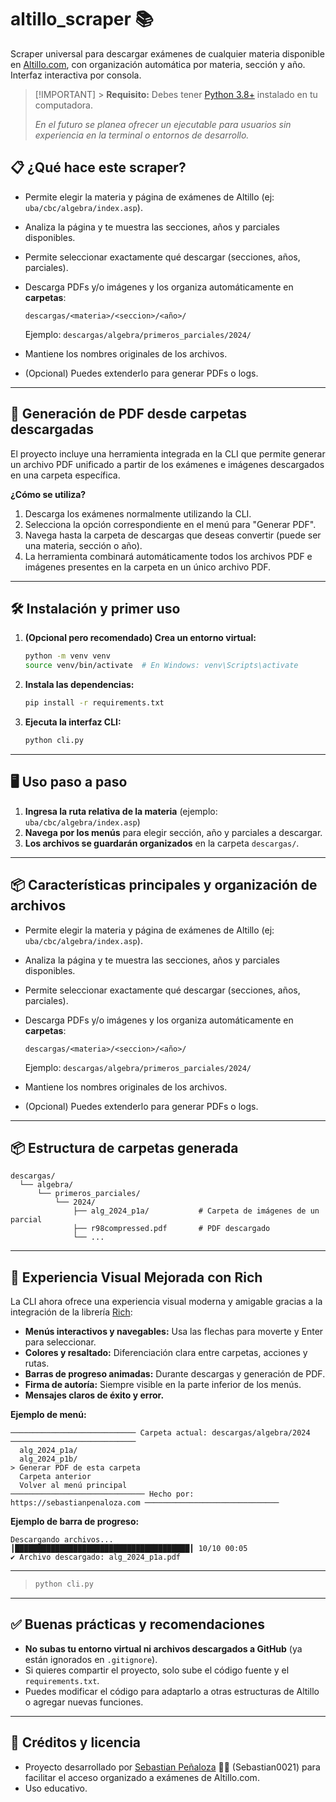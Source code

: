 # altillo_scraper 📚

Scraper universal para descargar exámenes de cualquier materia disponible en [Altillo.com](https://www.altillo.com/examenes/), con organización automática por materia, sección y año. Interfaz interactiva por consola.

> [!IMPORTANT] > **Requisito:** Debes tener [Python 3.8+](https://www.python.org/downloads/) instalado en tu computadora.
>
> _En el futuro se planea ofrecer un ejecutable para usuarios sin experiencia en la terminal o entornos de desarrollo._

## 📋 ¿Qué hace este scraper?

- Permite elegir la materia y página de exámenes de Altillo (ej: `uba/cbc/algebra/index.asp`).
- Analiza la página y te muestra las secciones, años y parciales disponibles.
- Permite seleccionar exactamente qué descargar (secciones, años, parciales).
- Descarga PDFs y/o imágenes y los organiza automáticamente en **carpetas**:

  ```
  descargas/<materia>/<seccion>/<año>/
  ```

  Ejemplo: `descargas/algebra/primeros_parciales/2024/`

- Mantiene los nombres originales de los archivos.
- (Opcional) Puedes extenderlo para generar PDFs o logs.

---

## 📝 Generación de PDF desde carpetas descargadas

El proyecto incluye una herramienta integrada en la CLI que permite generar un archivo PDF unificado a partir de los exámenes e imágenes descargados en una carpeta específica.

**¿Cómo se utiliza?**

1. Descarga los exámenes normalmente utilizando la CLI.
2. Selecciona la opción correspondiente en el menú para "Generar PDF".
3. Navega hasta la carpeta de descargas que deseas convertir (puede ser una materia, sección o año).
4. La herramienta combinará automáticamente todos los archivos PDF e imágenes presentes en la carpeta en un único archivo PDF.

---

## 🛠️ Instalación y primer uso

1. **(Opcional pero recomendado) Crea un entorno virtual:**
   ```bash
   python -m venv venv
   source venv/bin/activate  # En Windows: venv\Scripts\activate
   ```
2. **Instala las dependencias:**
   ```bash
   pip install -r requirements.txt
   ```
3. **Ejecuta la interfaz CLI:**
   ```bash
   python cli.py
   ```

---

## 🖥️ Uso paso a paso

1. **Ingresa la ruta relativa de la materia** (ejemplo: `uba/cbc/algebra/index.asp`)
2. **Navega por los menús** para elegir sección, año y parciales a descargar.
3. **Los archivos se guardarán organizados** en la carpeta `descargas/`.

---

## 📦 Características principales y organización de archivos

- Permite elegir la materia y página de exámenes de Altillo (ej: `uba/cbc/algebra/index.asp`).
- Analiza la página y te muestra las secciones, años y parciales disponibles.
- Permite seleccionar exactamente qué descargar (secciones, años, parciales).
- Descarga PDFs y/o imágenes y los organiza automáticamente en **carpetas**:

  ```
  descargas/<materia>/<seccion>/<año>/
  ```

  Ejemplo: `descargas/algebra/primeros_parciales/2024/`

- Mantiene los nombres originales de los archivos.
- (Opcional) Puedes extenderlo para generar PDFs o logs.

---

## 📦 Estructura de carpetas generada

```
descargas/
  └── algebra/
      └── primeros_parciales/
          └── 2024/
              ├── alg_2024_p1a/           # Carpeta de imágenes de un parcial
              ├── r98compressed.pdf       # PDF descargado
              └── ...
```

---

## 🎨 Experiencia Visual Mejorada con Rich

La CLI ahora ofrece una experiencia visual moderna y amigable gracias a la integración de la librería [Rich](https://rich.readthedocs.io/):

- **Menús interactivos y navegables:** Usa las flechas para moverte y Enter para seleccionar.
- **Colores y resaltado:** Diferenciación clara entre carpetas, acciones y rutas.
- **Barras de progreso animadas:** Durante descargas y generación de PDF.
- **Firma de autoría:** Siempre visible en la parte inferior de los menús.
- **Mensajes claros de éxito y error.**

**Ejemplo de menú:**

```
──────────────────────────── Carpeta actual: descargas/algebra/2024 ────────────────────────────
  alg_2024_p1a/
  alg_2024_p1b/
> Generar PDF de esta carpeta
  Carpeta anterior
  Volver al menú principal
────────────────────────────── Hecho por: https://sebastianpenaloza.com ──────────────────────────────
```

**Ejemplo de barra de progreso:**

```
Descargando archivos...
┃███████████████████████████████████████┃ 10/10 00:05
✔ Archivo descargado: alg_2024_p1a.pdf
```

---

> ```bash
> python cli.py
> ```

---

## ✅ Buenas prácticas y recomendaciones

- **No subas tu entorno virtual ni archivos descargados a GitHub** (ya están ignorados en `.gitignore`).
- Si quieres compartir el proyecto, solo sube el código fuente y el `requirements.txt`.
- Puedes modificar el código para adaptarlo a otras estructuras de Altillo o agregar nuevas funciones.

---

## 📝 Créditos y licencia

- Proyecto desarrollado por [Sebastian Peñaloza](https://sebastianpenaloza.com) 👨‍💻 (Sebastian0021) para facilitar el acceso organizado a exámenes de Altillo.com.
- Uso educativo.
